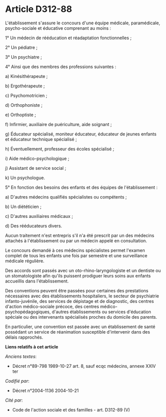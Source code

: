 # Article D312-88

L'établissement s'assure le concours d'une équipe médicale, paramédicale, psycho-sociale et éducative comprenant au moins :

1° Un médecin de rééducation et réadaptation fonctionnelles ;

2° Un pédiatre ;

3° Un psychiatre ;

4° Ainsi que des membres des professions suivantes :

a) Kinésithérapeute ;

b) Ergothérapeute ;

c) Psychomotricien ;

d) Orthophoniste ;

e) Orthoptiste ;

f) Infirmier, auxiliaire de puériculture, aide soignant ;

g) Éducateur spécialisé, moniteur éducateur, éducateur de jeunes enfants et éducateur technique spécialisé ;

h) Éventuellement, professeur des écoles spécialisé ;

i) Aide médico-psychologique ;

j) Assistant de service social ;

k) Un psychologue.

5° En fonction des besoins des enfants et des équipes de l'établissement :

a) D'autres médecins qualifiés spécialistes ou compétents ;

b) Un diététicien ;

c) D'autres auxiliaires médicaux ;

d) Des rééducateurs divers.

Aucun traitement n'est entrepris s'il n'a été prescrit par un des médecins attachés à l'établissement ou par un médecin
appelé en consultation.

Le concours demandé à ces médecins spécialistes permet l'examen complet de tous les enfants une fois par semestre et une
surveillance médicale régulière.

Des accords sont passés avec un oto-rhino-laryngologiste et un dentiste ou un stomatologiste afin qu'ils puissent prodiguer
leurs soins aux enfants accueillis dans l'établissement.

Des conventions peuvent être passées pour certaines des prestations nécessaires avec des établissements hospitaliers, le
secteur de psychiatrie infanto-juvénile, des services de dépistage et de diagnostic, des centres d'action médico-sociale
précoce, des centres médico-psychopédagogiques, d'autres établissements ou services d'éducation spéciale ou des intervenants
spécialisés proches du domicile des parents.

En particulier, une convention est passée avec un établissement de santé possédant un service de réanimation susceptible
d'intervenir dans des délais rapprochés.

**Liens relatifs à cet article**

_Anciens textes_:

  - Décret n°89-798 1989-10-27 art. 8, sauf ecqc médecins, annexe XXIV ter

_Codifié par_:

  - Décret n°2004-1136 2004-10-21

_Cité par_:

  - Code de l'action sociale et des familles - art. D312-89 (V)
